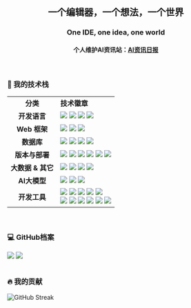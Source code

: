 <div align="center">
<h2 align="center">一个编辑器，一个想法，一个世界</h2>
<h3 align="center">One IDE, one idea, one world</h3>
<h4 align="center">个人维护AI资讯站：<a href="https://ai.hubtoday.app" alt="AI资讯日报" >AI资讯日报</a></h4>

</br>  
</div>

  <h3>🚀 我的技术栈</h3>
  <table>
    <tr>
      <td align="center"><strong>分类</strong></td>
      <td><strong>技术徽章</strong></td>
    </tr>
    <tr>
      <td align="center"><strong>开发语言</strong></td>
      <td>
        <img src="https://img.shields.io/badge/Java-ED8B00?style=for-the-badge&logo=openjdk&logoColor=white"/>
        <img src="https://img.shields.io/badge/JavaScript-F7DF1E?style=for-the-badge&logo=javascript&logoColor=black"/>
        <img src="https://img.shields.io/badge/Python-3776AB?style=for-the-badge&logo=python&logoColor=white"/>
        <img src="https://img.shields.io/badge/Shell-4EAA25?style=for-the-badge&logo=gnubash&logoColor=white"/>
      </td>
    </tr>
    <tr>
      <td align="center"><strong>Web 框架</strong></td>
      <td>
        <img src="https://img.shields.io/badge/Spring-6DB33F?style=for-the-badge&logo=spring&logoColor=white"/>
        <img src="https://img.shields.io/badge/Node.js-339933?style=for-the-badge&logo=nodedotjs&logoColor=white"/>
        <img src="https://img.shields.io/badge/FastAPI-009688?style=for-the-badge&logo=fastapi&logoColor=white"/>
      </td>
    </tr>
    <tr>
      <td align="center"><strong>数据库</strong></td>
      <td>
        <img src="https://img.shields.io/badge/MySQL-4479A1?style=for-the-badge&logo=mysql&logoColor=white"/>
        <img src="https://img.shields.io/badge/PostgreSQL-4169E1?style=for-the-badge&logo=postgresql&logoColor=white"/>
        <img src="https://img.shields.io/badge/Redis-DC382D?style=for-the-badge&logo=redis&logoColor=white"/>
        <img src="https://img.shields.io/badge/MongoDB-47A248?style=for-the-badge&logo=mongodb&logoColor=white"/>
      </td>
    </tr>
    <tr>
      <td align="center"><strong>版本与部署</strong></td>
      <td>
        <img src="https://img.shields.io/badge/Git-F05032?style=for-the-badge&logo=git&logoColor=white"/>
        <img src="https://img.shields.io/badge/Jenkins-D24939?style=for-the-badge&logo=jenkins&logoColor=white"/>
        <img src="https://img.shields.io/badge/GitLab-FC6D26?style=for-the-badge&logo=gitlab&logoColor=white"/>
        <img src="https://img.shields.io/badge/GitHub%20Actions-2088FF?style=for-the-badge&logo=githubactions&logoColor=white"/>
        <img src="https://img.shields.io/badge/Docker-2496ED?style=for-the-badge&logo=docker&logoColor=white"/>
        <img src="https://img.shields.io/badge/Kubesphere-3299CC?style=for-the-badge&logo=kubernetes&logoColor=white"/>
      </td>
    </tr>
    <tr>
      <td align="center"><strong>大数据 & 其它</strong></td>
      <td>
        <img src="https://img.shields.io/badge/Apache%20Hadoop-66CCFF?style=for-the-badge&logo=apache&logoColor=black"/>
        <img src="https://img.shields.io/badge/Apache%20Flink-E6526F?style=for-the-badge&logo=apacheflink&logoColor=white"/>
        <img src="https://img.shields.io/badge/RabbitMQ-FF6600?style=for-the-badge&logo=rabbitmq&logoColor=white"/>
        <img src="https://img.shields.io/badge/Elasticsearch-005571?style=for-the-badge&logo=elasticsearch&logoColor=white"/>
      </td>
    </tr>
    <tr>
      <td align="center"><strong>AI大模型</strong></td>
      <td>
        <img src="https://img.shields.io/badge/Gemini-4285F4?style=for-the-badge&logo=google&logoColor=white"/>
        <img src="https://img.shields.io/badge/Claude-D97E74?style=for-the-badge&logo=anthropic&logoColor=white"/>
        <img src="https://img.shields.io/badge/通义千问-FF9900?style=for-the-badge&logo=alibabacloud&logoColor=white"/>
      </td>
    </tr>
    <tr>
      <td align="center"><strong>开发工具</strong></td>
      <td>
        <!-- IDE & 编辑器 -->
        <img src="https://img.shields.io/badge/IntelliJ_IDEA-000000.svg?style=for-the-badge&logo=intellij-idea&logoColor=white"/>
        <img src="https://img.shields.io/badge/VS_Code-007ACC?style=for-the-badge&logo=visual-studio-code&logoColor=white"/>
        <img src="https://img.shields.io/badge/Claude_Code-D97E74?style=for-the-badge&logo=anthropic&logoColor=white"/>
        <img src="https://img.shields.io/badge/Kilo-555555?style=for-the-badge"/>
        <img src="https://img.shields.io/badge/Trae-555555?style=for-the-badge"/>
        <br/>
        <!-- 数据库 & 调试工具 -->
        <img src="https://img.shields.io/badge/DBeaver-382923?style=for-the-badge&logo=dbeaver&logoColor=white"/>
        <img src="https://img.shields.io/badge/Apifox-FF6600?style=for-the-badge&logo=apifox&logoColor=white"/>
        <img src="https://img.shields.io/badge/Postman-FF6C37?style=for-the-badge&logo=postman&logoColor=white"/>
        <img src="https://img.shields.io/badge/Charles-1A72E3?style=for-the-badge"/>
        <img src="https://img.shields.io/badge/Arthas-009966?style=for-the-badge"/>
        <img src="https://img.shields.io/badge/JMeter-D22128?style=for-the-badge&logo=apachejmeter&logoColor=white"/>
      </td>
    </tr>
  </table>
  <br/>
  
  <h3>💻 GitHub档案</h3>
    <div style='margin-right:5vw;'>
        <img align="center" src="https://github-readme-stats.vercel.app/api?username=justlovemaki&bg_color=ffffff00&text_color=666666&hide=contribs&show_icons=true&rank_icon=github&locale=cn" />
        <img align="center" src="https://github-readme-stats.vercel.app/api/top-langs/?username=justlovemaki&layout=compact&bg_color=ffffff00&text_color=666666&show_icons=true&locale=cn" />
    </div>
  <br/>

  <h3>🔥 我的贡献</h3>
    <p>
      <img align="center" src="https://github-readme-streak-stats-rho-lime.vercel.app?user=justlovemaki&border_radius=12&locale=zh_Hans&card_width=755" alt="GitHub Streak" />
    </p>

